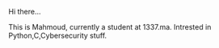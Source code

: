 Hi there...

This is Mahmoud, currently a student at 1337.ma. Intrested in Python,C,Cybersecurity stuff.
